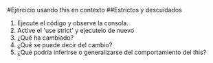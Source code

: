 #Ejercicio usando this en contexto
##Estrictos y descuidados

1. Ejecute el código y observe la consola.
2. Active el 'use strict' y ejecutelo de nuevo
3. ¿Qué ha cambiado?
4. ¿Qué se puede decir del cambio?
5. ¿Qué podría inferirse o generalizarse del comportamiento del this?